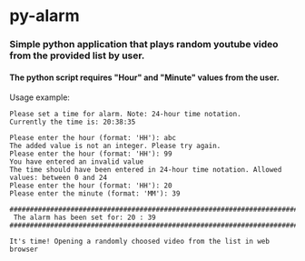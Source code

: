 # py-alarm

### Simple python application that plays random youtube video from the provided list by user. 

#### The python script requires "Hour" and "Minute" values from the user.

Usage example:

```
Please set a time for alarm. Note: 24-hour time notation.
Currently the time is: 20:38:35

Please enter the hour (format: 'HH'): abc
The added value is not an integer. Please try again.
Please enter the hour (format: 'HH'): 99
You have entered an invalid value
The time should have been entered in 24-hour time notation. Allowed values: between 0 and 24
Please enter the hour (format: 'HH'): 20
Please enter the minute (format: 'MM'): 39

#########################################################################################
 The alarm has been set for: 20 : 39 
#########################################################################################

It's time! Opening a randomly choosed video from the list in web browser
```
